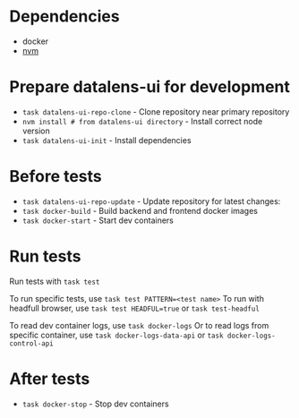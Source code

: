 # Dependencies
* docker
* [nvm](https://github.com/nvm-sh/nvm?tab=readme-ov-file#installing-and-updating)

# Prepare datalens-ui for development

* `task datalens-ui-repo-clone` - Clone repository near primary repository
* `nvm install # from datalens-ui directory` - Install correct node version
* `task datalens-ui-init` - Install dependencies

# Before tests

* `task datalens-ui-repo-update` - Update repository for latest changes:
* `task docker-build` - Build backend and frontend docker images
* `task docker-start` - Start dev containers

# Run tests

Run tests with `task test`

To run specific tests, use `task test PATTERN=<test name>`
To run with headfull browser, use `task test HEADFUL=true` or `task test-headful`

To read dev container logs, use `task docker-logs`
Or to read logs from specific container, use `task docker-logs-data-api` or `task docker-logs-control-api`

# After tests

* `task docker-stop` - Stop dev containers

